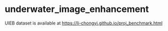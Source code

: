 # underwater_image_enhancement

UIEB dataset is available at https://li-chongyi.github.io/proj_benchmark.html
